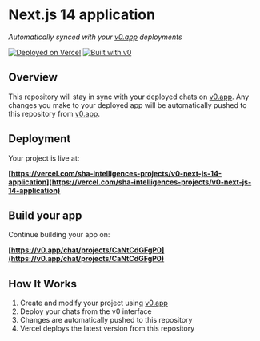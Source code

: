 # Next.js 14 application

*Automatically synced with your [v0.app](https://v0.app) deployments*

[![Deployed on Vercel](https://img.shields.io/badge/Deployed%20on-Vercel-black?style=for-the-badge&logo=vercel)](https://vercel.com/sha-intelligences-projects/v0-next-js-14-application)
[![Built with v0](https://img.shields.io/badge/Built%20with-v0.app-black?style=for-the-badge)](https://v0.app/chat/projects/CaNtCdGFgP0)

## Overview

This repository will stay in sync with your deployed chats on [v0.app](https://v0.app).
Any changes you make to your deployed app will be automatically pushed to this repository from [v0.app](https://v0.app).

## Deployment

Your project is live at:

**[https://vercel.com/sha-intelligences-projects/v0-next-js-14-application](https://vercel.com/sha-intelligences-projects/v0-next-js-14-application)**

## Build your app

Continue building your app on:

**[https://v0.app/chat/projects/CaNtCdGFgP0](https://v0.app/chat/projects/CaNtCdGFgP0)**

## How It Works

1. Create and modify your project using [v0.app](https://v0.app)
2. Deploy your chats from the v0 interface
3. Changes are automatically pushed to this repository
4. Vercel deploys the latest version from this repository